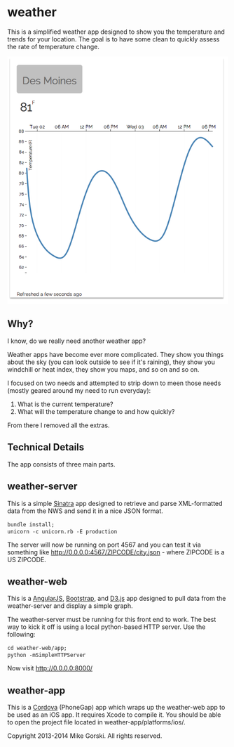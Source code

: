 weather
=======

This is a simplified weather app designed to show you the temperature and trends for your location. The goal is to have some clean to quickly assess the rate of temperature change.

![Weather web screen](screenshot.png?raw=true "Weather web")

## Why?
I know, do we really need another weather app?

Weather apps have become ever more complicated. They show you things about the sky (you can look outside to see if it's raining), they show you windchill or heat index, they show you maps, and so on and so on.

I focused on two needs and attempted to strip down to meen those needs (mostly geared around my need to run everyday):

1. What is the current temperature?
2. What will the temperature change to and how quickly?

From there I removed all the extras.

## Technical Details
The app consists of three main parts.

## weather-server
This is a simple [Sinatra](http://www.sinatrarb.com/) app designed to retrieve and parse XML-formatted data from the NWS and send it in a nice JSON format.

```
bundle install;
unicorn -c unicorn.rb -E production
```

The server will now be running on port 4567 and you can test it via something like http://0.0.0.0:4567/ZIPCODE/city.json - where ZIPCODE is a US ZIPCODE.

## weather-web
This is a [AngularJS](https://angularjs.org/), [Bootstrap](http://getbootstrap.com/), and [D3.js](http://d3js.org/) app designed to pull data from the weather-server and display a simple graph.

The weather-server must be running for this front end to work. The best way to kick it off is using a local python-based HTTP server. Use the following:

```
cd weather-web/app;
python -mSimpleHTTPServer
```

Now visit http://0.0.0.0:8000/

## weather-app
This is a [Cordova](http://cordova.apache.org/) (PhoneGap) app which wraps up the weather-web app to be used as an iOS app. It requires Xcode to compile it. You should be able to open the project file located in weather-app/platforms/ios/.


Copyright 2013-2014 Mike Gorski. All rights reserved.